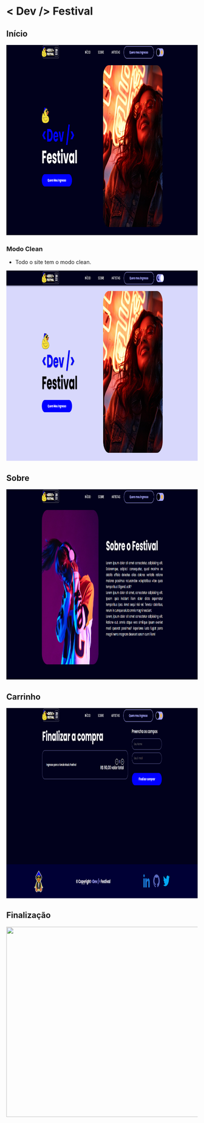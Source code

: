 # < Dev /> Festival

## Início

<img src="assets/img/Captura de tela inicio.png" width="1000" height="500">

### Modo Clean

* Todo o site tem o modo clean.

<img src="assets/img/Captura de tela inicio-clean.png" width="1000" height="500">

## Sobre

<img src="assets/img/Captura de tela inicio-sobre.png" width="1000" height="500">
 
## Carrinho

<img src="assets/img/Captura de tela carrinho.png" width="1000" height="500">

## Finalização

<img src="assets/img/Captura de tela finalisacao.png" width="1000" height="500">

